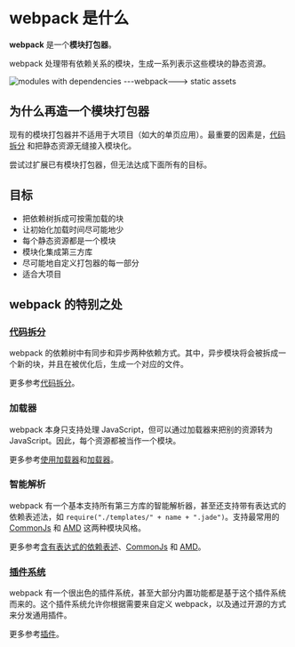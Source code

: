 # webpack 是什么

**webpack** 是一个**模块打包器**。

webpack 处理带有依赖关系的模块，生成一系列表示这些模块的静态资源。


![modules with dependencies ---webpack---> static assets](http://webpack.github.io/assets/what-is-webpack.png)

## 为什么再造一个模块打包器

现有的模块打包器并不适用于大项目（如大的单页应用）。最重要的因素是，[代码拆分][Code Spliting] 和把静态资源无缝接入模块化。

尝试过扩展已有模块打包器，但无法达成下面所有的目标。

## 目标

- 把依赖树拆成可按需加载的块
- 让初始化加载时间尽可能地少
- 每个静态资源都是一个模块
- 模块化集成第三方库
- 尽可能地自定义打包器的每一部分
- 适合大项目

## webpack 的特别之处

### [代码拆分][Code Spliting]

webpack 的依赖树中有同步和异步两种依赖方式。其中，异步模块将会被拆成一个新的块，并且在被优化后，生成一个对应的文件。

更多参考[代码拆分][Code Spliting]。

### 加载器

webpack 本身只支持处理 JavaScript，但可以通过加载器来把别的资源转为 JavaScript。因此，每个资源都被当作一个模块。

更多参考[使用加载器][Using loaders]和[加载器][Loaders]。

### 智能解析

webpack 有一个基本支持所有第三方库的智能解析器，甚至还支持带有表达式的依赖表述法，如 `require("./templates/" + name + ".jade")`。支持最常用的 [CommonJs][CommonJs] 和 [AMD][AMD] 这两种模块风格。

更多参考[含有表达式的依赖表述][context]、[CommonJs][CommonJs] 和 [AMD][AMD]。

### [插件系统][plugins]

webpack 有一个很出色的插件系统，甚至大部分内置功能都是基于这个插件系统而来的。这个插件系统允许你根据需要来自定义 webpack，以及通过开源的方式来分发通用插件。

更多参考[插件][plugins]。

[Code Spliting]:chapter3/codeSplitting.md
[Loaders]: loaders.md
[Using loaders]: using-loaders.md
[CommonJs]: commonjs.md
[AMD]: amd.md
[context]: context.md
[plugins]: plugins.md
